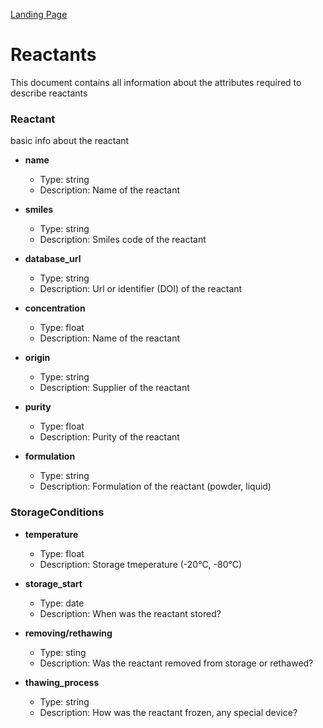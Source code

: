 [Landing Page](/Readme.md)
# Reactants

This document contains all information about the attributes required to describe reactants


### Reactant

basic info about the reactant

- __name__
  - Type: string
  - Description: Name of the reactant

- __smiles__
  - Type: string
  - Description: Smiles code of the reactant

- __database_url__
  - Type: string
  - Description: Url or identifier (DOI) of the reactant

- __concentration__
  - Type: float
  - Description: Name of the reactant

- __origin__
  - Type: string
  - Description: Supplier of the reactant

- __purity__
  - Type: float
  - Description: Purity of the reactant

- __formulation__
  - Type: string
  - Description: Formulation of the reactant (powder, liquid)

### StorageConditions

- __temperature__
  - Type: float
  - Description: Storage tmeperature (-20°C, -80°C)

- __storage_start__
  - Type: date
  - Description: When was the reactant stored?

- __removing/rethawing__
  - Type: sting
  - Description: Was the reactant removed from storage or rethawed?

- __thawing_process__
  - Type: string
  - Description: How was the reactant frozen, any special device?
